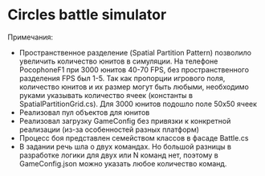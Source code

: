 # Circles battle simulator

Примечания:
- Пространственное разделение (Spatial Partition Pattern) позволило увеличить количество юнитов в симуляции. На телефоне PocophoneF1 при 3000 юнитов 40-70 FPS, без пространственного разделения FPS был 1-5. Так как пропорции игрового поля, количество юнитов и их размер могут быть любыми, необходимо руками указывать количество ячеек (константы в SpatialPartitionGrid.cs). Для 3000 юнитов подошло поле 50х50 ячеек
- Реализовал пул объектов для юнитов
- Реализовал загрузку GameConfig без привязки к конкретной реализации (из-за особенностей разных платформ)
- Процесс боя представлен семейством классов в фасаде Battle.cs
- В задании речь шла о двух командах. Но большой разницы в разработке логики для двух или N команд нет, поэтому в GameConfig.json можно указать любое количество команд.
